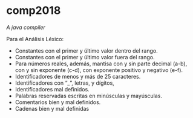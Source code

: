 # comp2018
*A java compiler*

Para el Análisis Léxico:

- Constantes con el primer y último valor dentro del rango.
- Constantes con el primer y último valor fuera del rango.
- Para números reales, además, mantisa con y sin parte decimal (a-b), con y sin exponente (c-d), con exponente positivo y negativo (e-f).
- Identificadores de menos y más de 25 caracteres.
- Identificadores con “_”, letras, y dígitos,
- Identificadores mal definidos.
- Palabras reservadas escritas en minúsculas y mayúsculas.
- Comentarios bien y mal definidos.
- Cadenas bien y mal definidas
